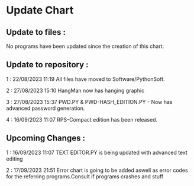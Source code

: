 # Update Chart
## Update to files : 

No programs have been updated since the creation of this chart.

## Update to repository :

1 : 22/08/2023 11:19 All files have moved to Software/PythonSoft.


2 : 27/08/2023 15:10 HangMan now has hanging graphic


3 : 27/08/2023 15:37 PWD.PY & PWD-HASH_EDITION.PY - Now has advanced password generation.


4 : 16/09/2023 11:07 RPS-Compact edition has been released.


## Upcoming Changes : 

1 : 16/09/2023 11:07 TEXT EDITOR.PY is being updated with advanced text editing


2 : 17/09/2023 21:51 Error chart is going to be added aswell as error codes for the referring programs.Consult if programs crashes and stuff

